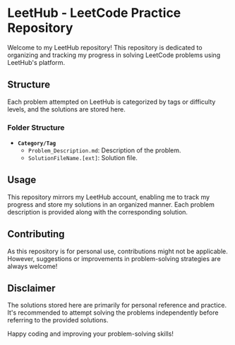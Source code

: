 # LeetHub - LeetCode Practice Repository

Welcome to my LeetHub repository! This repository is dedicated to organizing and tracking my progress in solving LeetCode problems using LeetHub's platform.

## Structure

Each problem attempted on LeetHub is categorized by tags or difficulty levels, and the solutions are stored here.

### Folder Structure

- **`Category/Tag`**
  - `Problem_Description.md`: Description of the problem.
  - `SolutionFileName.[ext]`: Solution file.

## Usage

This repository mirrors my LeetHub account, enabling me to track my progress and store my solutions in an organized manner. Each problem description is provided along with the corresponding solution.

## Contributing

As this repository is for personal use, contributions might not be applicable. However, suggestions or improvements in problem-solving strategies are always welcome!

## Disclaimer

The solutions stored here are primarily for personal reference and practice. It's recommended to attempt solving the problems independently before referring to the provided solutions.

Happy coding and improving your problem-solving skills!
